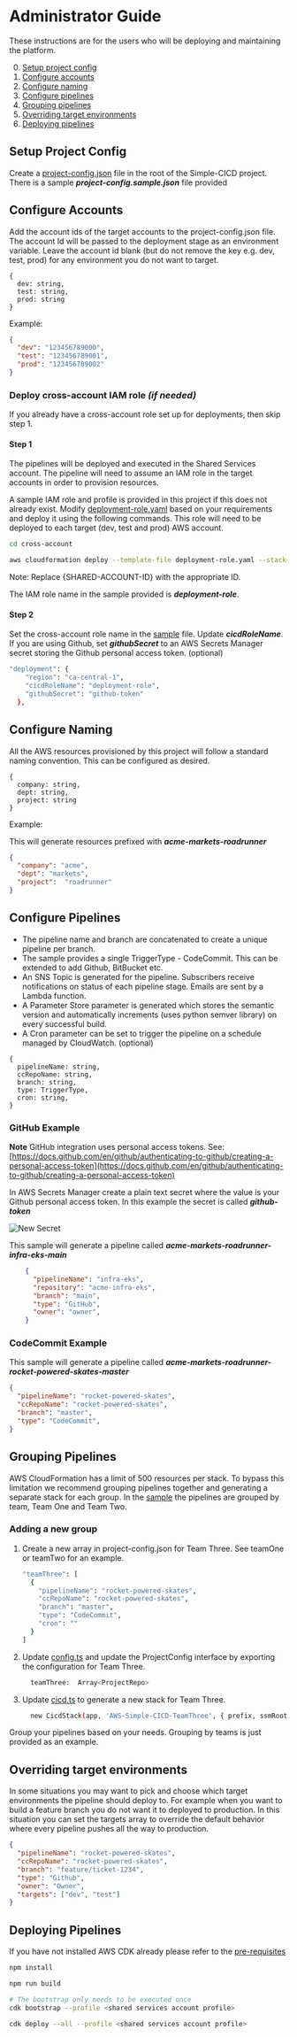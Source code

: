 # Administrator Guide

These instructions are for the users who will be deploying and maintaining the platform.

0. [Setup project config](#setup-project-config)
1. [Configure accounts](#configure-accounts)
2. [Configure naming](#configure-naming)
3. [Configure pipelines](#configure-pipelines)
4. [Grouping pipelines](#grouping-pipelines)
5. [Overriding target environments](#overriding-target-environments)
6. [Deploying pipelines](#deploying-pipelines)

## Setup Project Config

Create a [project-config.json](../project-config.sample.json) file in the root of the Simple-CICD project. There is a sample ***project-config.sample.json*** file provided

## Configure Accounts

Add the account ids of the target accounts to the project-config.json file. The account Id will be passed to the deployment stage as an environment variable. Leave the account id blank (but do not remove the key e.g. dev, test, prod) for any environment you do not want to target.

```text
{
  dev: string,
  test: string,
  prod: string
}
```

Example:

```json
{
  "dev": "123456789000",
  "test": "123456789001",
  "prod": "123456789002"
}
```

### Deploy cross-account IAM role *(if needed)*

If you already have a cross-account role set up for deployments, then skip step 1.

#### Step 1

The pipelines will be deployed and executed in the Shared Services account. The pipeline will need to assume an IAM role in the target  accounts in order to provision resources.

A sample IAM role and profile is provided in this project if this does not already exist. Modify [deployment-role.yaml](../cross-account/deployment-role.yaml) based on your requirements and deploy it using the following commands. This role will need to be deployed to each target (dev, test and prod) AWS account.

```bash
cd cross-account

aws cloudformation deploy --template-file deployment-role.yaml --stack-name cicd-iam-stack --capabilities CAPABILITY_NAMED_IAM --parameter-overrides SharedAccountId={SHARED-ACCOUNT-ID}
```
Note: Replace {SHARED-ACCOUNT-ID} with the appropriate ID.

The IAM role name in the sample provided is ***deployment-role***.

#### Step 2

Set the cross-account role name in the [sample](../project-config.sample.json) file. Update ***cicdRoleName***. If you are using Github, set ***githubSecret*** to an AWS Secrets Manager secret storing the Github personal access token. (optional)

```bash
"deployment": {
    "region": "ca-central-1",
    "cicdRoleName": "deployment-role",
    "githubSecret": "github-token"
  },
```

## Configure Naming

All the AWS resources provisioned by this project will follow a standard naming convention. This can be configured as desired.

```text
{
  company: string,
  dept: string,
  project: string
}
```

Example:

This will generate resources prefixed with ***acme-markets-roadrunner***

```json
{
  "company": "acme",
  "dept": "markets",
  "project":  "roadrunner"
}
```

## Configure Pipelines

- The pipeline name and branch are concatenated to create a unique pipeline per branch.
- The sample provides a single TriggerType - CodeCommit. This can be extended to add Github, BitBucket etc.
- An SNS Topic is generated for the pipeline. Subscribers receive notifications on status of each pipeline stage. Emails are sent by a Lambda function.
- A Parameter Store parameter is generated which stores the semantic version and automatically increments (uses python semver library) on every successful build.
- A Cron parameter can be set to trigger the pipeline on a schedule managed by CloudWatch. (optional)

```text
{
  pipelineName: string,
  ccRepoName: string,
  branch: string,
  type: TriggerType,
  cron: string,
}
```

### GitHub Example

**Note** GitHub integration uses personal access tokens. See: [https://docs.github.com/en/github/authenticating-to-github/creating-a-personal-access-token](https://docs.github.com/en/github/authenticating-to-github/creating-a-personal-access-token)

In AWS Secrets Manager create a plain text secret where the value is your Github personal access token. In this example the secret is called ***github-token***

![New Secret](images/new_secret_01.png "New Secret")


This sample will generate a pipeline called ***acme-markets-roadrunner-infra-eks-main***

```json
    {
      "pipelineName": "infra-eks",
      "repository": "acme-infra-eks",
      "branch": "main",
      "type": "GitHub",
      "owner": "owner",
    }
```

### CodeCommit Example

This sample will generate a pipeline called ***acme-markets-roadrunner-rocket-powered-skates-master***

```json
{
  "pipelineName": "rocket-powered-skates",
  "ccRepoName": "rocket-powered-skates",
  "branch": "master",
  "type": "CodeCommit",
}
```

## Grouping Pipelines

AWS CloudFormation has a limit of 500 resources per stack. To bypass this limitation we recommend grouping pipelines together and generating a separate stack for each group. In the [sample](../project-config.sample.json) the pipelines are grouped by team, Team One and Team Two.

### Adding a new group

1. Create a new array in project-config.json for Team Three. See teamOne or teamTwo for an example.

    ```bash
    "teamThree": [
      {
        "pipelineName": "rocket-powered-skates",
        "ccRepoName": "rocket-powered-skates",
        "branch": "master",
        "type": "CodeCommit",
        "cron": ""
      }
    ]
    ```

1. Update [config.ts](../config/config.ts) and update the ProjectConfig interface by exporting the configuration for Team Three.

    ```bash
      teamThree:  Array<ProjectRepo>
    ```

1. Update [cicd.ts](../bin/cicd.ts) to generate a new stack for Team Three.

    ```bash
      new CicdStack(app, 'AWS-Simple-CICD-TeamThree', { prefix, ssmRoot, repos: config.teamThree})
    ```  

Group your pipelines based on your needs. Grouping by teams is just provided as an example.

## Overriding target environments

In some situations you may want to pick and choose which target environments the pipeline should deploy to. For example when you want to build a feature branch you do not want it to deployed to production. In this situation you can set the targets array to override the default behavior where every pipeline pushes all the way to production.

```json
{
  "pipelineName": "rocket-powered-skates",
  "ccRepoName": "rocket-powered-skates",
  "branch": "feature/ticket-1234",
  "type": "Github",
  "owner": "Owner",
  "targets": ["dev", "test"]
}
```

## Deploying Pipelines

If you have not installed AWS CDK already please refer to the [pre-requisites](./prereq.md)

```bash
npm install

npm run build

# The bootstrap only needs to be executed once
cdk bootstrap --profile <shared services account profile>

cdk deploy --all --profile <shared services account profile>
```
